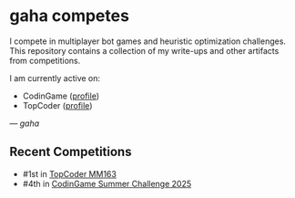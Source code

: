# gaha competes

I compete in multiplayer bot games and heuristic optimization challenges. This repository contains a collection of my write-ups and other artifacts from competitions. 

I am currently active on:
* CodinGame ([profile](https://www.codingame.com/profile/6dbce2150706c532b6e91552091710626735103))
* TopCoder ([profile](https://profiles.topcoder.com/gaha))


*— gaha*

## Recent Competitions
* #1st in [TopCoder MM163](https://github.com/szmikler/gaha-competes/tree/main/topcoder/250820-mm163)
* #4th in [CodinGame Summer Challenge 2025](https://github.com/szmikler/gaha-competes/tree/main/codingame/250628-summer-challenge-2025)
